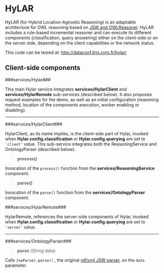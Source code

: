 
# HyLAR #

HyLAR (for Hybrid Location-Agnostic Reasoning) is an adaptable architecture for OWL reasoning based on [JSW and OWLReasoner](https://code.google.com/p/owlreasoner/). HyLAR includes a rule-based incremental reasoner and can execute its different components (classification, query answering) either on the client-side or on the server side, depending on the client capabilities or the network status.

This code can be tested at: http://dataconf.liris.cnrs.fr/hylar/

## Client-side components ##

###services/Hylar###

This main Hylar service integrates **services/HylarClient** and **services/HylarRemote** sub-services (described below). It also proposes request examples for the demo, as well as an initial configuration (reasoning method, location of the components execution, worker enabling or disabling).

----------

###services/HylarClient###

HylarClient, as its name implies, is the client-side part of Hylar, invoked when **Hylar.config.classification** or **Hylar.config.querying** are set to `'client'` value. This sub-service integrates both the ReasoningService and OntologyParser (described below).

> **process()**

Invocation of the `process()` function from the **services/ReasoningService** component.

> **parse()**

Invocation of the `parse()` function from the **services/OntologyParser** component.

###services/HylarRemote###

HylarRemote, references the server-side components of Hylar, invoked when **Hylar.config.classification** or **Hylar.config.querying** are set to `'server'` value.

----------

###services/OntologyParser###

> **parse** (*String* data)

Calls `JswParser.parse()` , the original [rdf/xml JSW parser](https://code.google.com/p/owlreasoner/#Ontology_Object), on the `data` parameter.
